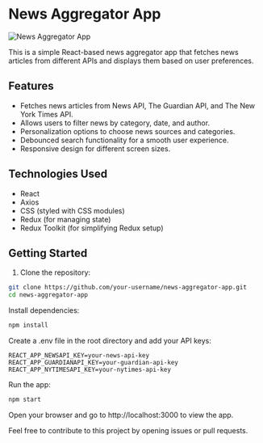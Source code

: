 # News Aggregator App

![News Aggregator App](https://ss-web.ru/assets/images/tz-agregator.png)

This is a simple React-based news aggregator app that fetches news articles from different APIs and displays them based on user preferences.

## Features

- Fetches news articles from News API, The Guardian API, and The New York Times API.
- Allows users to filter news by category, date, and author.
- Personalization options to choose news sources and categories.
- Debounced search functionality for a smooth user experience.
- Responsive design for different screen sizes.

## Technologies Used

- React
- Axios
- CSS (styled with CSS modules)
- Redux (for managing state)
- Redux Toolkit (for simplifying Redux setup)

## Getting Started

1. Clone the repository:

```bash
git clone https://github.com/your-username/news-aggregator-app.git
cd news-aggregator-app
```
Install dependencies:
		
```bash
npm install
```
Create a .env file in the root directory and add your API keys:

```env
REACT_APP_NEWSAPI_KEY=your-news-api-key
REACT_APP_GUARDIANAPI_KEY=your-guardian-api-key
REACT_APP_NYTIMESAPI_KEY=your-nytimes-api-key
```

Run the app:

```bash
npm start
```
Open your browser and go to http://localhost:3000 to view the app.

Feel free to contribute to this project by opening issues or pull requests.

<!-- This project is licensed under the MIT License - see the LICENSE file for details. -->
